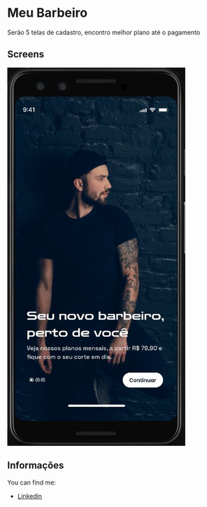 # Meu Barbeiro 

Serão 5 telas de cadastro, encontro melhor plano até o pagamento

## Screens
![Intro Page](https://github.com/guicastle/meu_barbeiro/blob/main/assets/photos_screens/intro-first-step.JPG?raw=true)

## Informações

You can find me: 

- [Linkedin](https://www.linkedin.com/in/guilherme-munizti/)